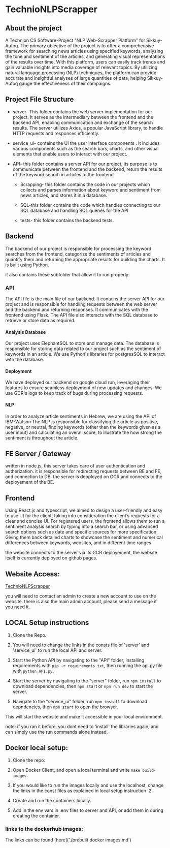 # TechnioNLPScrapper

## About the project
A Technion CS Software-Project "NLP Web-Scrapper Platform" for Sikkuy-Aufoq.
The primary objective of the project is to offer a comprehensive 
framework for searching news articles using specified keywords,
analyzing the tone and sentiment of the articles, and 
generating visual representations of the results over time. 
With this platform, users can easily track trends and gain valuable insights
into media coverage of relevant topics. 
By utilizing natural language processing (NLP) techniques,
the platform can provide accurate and insightful analyses of large quantities of 
data, helping Sikkuy-Aufoq gauge the effectiveness of their campaigns.



## Project File Structure

* server- This folder contains the web server implementation
  for our project. 
  It serves as the intermediary between the frontend and the backend API,
  enabling communication and exchange of the search results.
  The server utilizes Axios, a popular JavaScript library,
  to handle HTTP requests and responses efficiently.
  

* service_ui- contains the UI the user interface components . 
  It includes various components such as the search bars, 
  charts, and other visual elements that enable users to 
  interact with our project.
  

* API- this folder contains a server API for our project, 
  its purpose is to communicate 
between the frontend and the backend, return the results
of the keyword search in articles to the frontend


  * Scrapping- this folder contains the code in our projects 
  which collects and parses information about keyword and sentiment
  from news articles, and stores it in a database.


  * SQL-this folder contains the code which handles connecting to our SQL database and
handling SQL queries for the API
  
  * tests- this folder contains the backend tests.

## Backend

The backend of our project is responsible for processing the keyword searches 
from the frontend, categorize the sentiments of articles and quantify them
and returning the appropriate results for building the charts.
It is built using Python.

it also contains these subfolder that allow it to run properly:


### API
The API file is the main file of our backend. 
It contains the server API for our project and is responsible 
for handling requests between the web server and the backend and returning responses.
It communicates with the frontend using 
Flask. The API file also interacts with the SQL database to 
retrieve or store data as required.

#### Analysis Database
Our project uses ElephantSQL to store and manage data. 
The database is responsible for storing data related to our project such 
as the sentiment of keywords in an article. We use 
Python's libraries for postgresSQL to interact with the database.

#### Deployment
We have deployed our backend on google cloud run, leveraging their 
features to ensure seamless deployment of new updates and changes.
We use GCR's logs to keep track of bugs during processing requests.

#### NLP
In order to analyze article sentiments in Hebrew, we are using the API of IBM-Watson
The NLP is responsible for classifying the article as positive, negative, or neutral,
finding keywords (other than the keywords given as a user input) and calculating an overall score,
to illustrate the how strong the sentiment is throughout the article.


## FE Server / Gateway

written in node.js, this server takes care of user authentication and autherization.
it is responsible for redirecting requests between BE and FE, and connection to DB.
the server is deoployed on GCR and connects to the deployement of the BE.


## Frontend
Using React.js and typescript, we aimed to design a 
user-friendly and easy to use UI for the client,
taking into consideration the client’s requests for a clear and concise UI.
For registered users, the frontend allows them to run
a sentiment analysis search by typing into a search bar,
or using advanced search options such as date and specific sources 
for more specification.
Giving them back detailed charts to showcase the 
sentiment and numerical differences between keywords,
websites, and in different time ranges

the website connects to the server via its GCR deployement,
the website itself is currently deployed on github pages.


## Website Access:
[TechnioNLPScrapper](https://jouwana.github.io/TechnioNLPScrapper/)

you will need to contact an admin to create a new account to use on the website.
there is also the main admin account, please send a message if you need it.


## LOCAL Setup instructions

1. Clone the Repo.
   
3. You will need to change the links in the consts file of 'server' and 'service_ui' to run the local API and server.

4. Start the Python API by navigating to the "API" folder, installing requirements with `pip -r requirements.txt`, then running the api.py file with `python API.py`.

5. Start the server by navigating to the "server" folder, run `npm install` to download dependencies, then `npm star`t or `npm run dev` to start the server.

6. Navigate to the "service_ui" folder, run `npm install` to download depndencies, then `npm start` to open the browser.


This will start the website and make it accessible in your local environment.

note: if you ran it before, you dont need to 'install' the libraries again, and can simply use the run commands alone instead.



## Docker local setup:
1. Clone the repo:
   
3. Open Docker Client, and open a local terminal and write `make build-images`.
   
4. If you would like to run the images locally and use the localhost, change the links in the const files as explained in local setup instruction '2'. 
   
5. Create and run the containers locally.
   
6. Add in the env vars in .env files to server and API, or add them in during creating the container.

### links to the dockerhub images:
The links can be found [here]('./prebuilt docker images.md')

